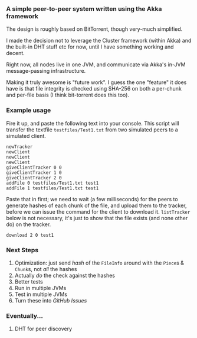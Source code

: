 ### A simple peer-to-peer system written using the Akka framework

The design is roughly based on BitTorrent, though very-much simplified.

I made the decision not to leverage the Cluster framework (within Akka) and the
built-in DHT stuff etc for now, until I have something working and decent.

Right now, all nodes live in one JVM, and communicate via Akka's in-JVM message-passing
infrastructure.

Making it truly awesome is "future work". I guess the one "feature" it does have is
that file integrity is checked using SHA-256 on both a per-chunk and per-file basis
(I think bit-torrent does this too).

### Example usage

Fire it up, and paste the following text into your console.
This script will transfer the textfile `testfiles/Test1.txt`
from two simulated peers to a simulated client.

    newTracker
    newClient
    newClient
    newClient
    giveClientTracker 0 0
    giveClientTracker 1 0
    giveClientTracker 2 0
    addFile 0 testfiles/Test1.txt test1
    addFile 1 testfiles/Test1.txt test1
    
Paste that in first; we need to wait (a few milliseconds) for the peers to generate hashes
of each chunk of the file, and upload them to the tracker, before we can issue the command
for the client to download it. `listTracker` below is not necessary, it's just to show that
the file exists (and none other do) on the tracker.
    
    download 2 0 test1


### Next Steps

1. Optimization: just send *hash* of the `FileInfo` around with the `Piece`s & `Chunk`s, not *all* the hashes
2. Actually *do* the check against the hashes
3. Better tests
4. Run in multiple JVMs
5. Test in multiple JVMs
6. Turn these into *GitHub Issues*

### Eventually...

1. DHT for peer discovery